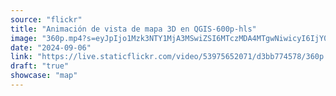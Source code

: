```yaml
---
source: "flickr"
title: "Animación de vista de mapa 3D en QGIS-600p-hls"
image: "360p.mp4?s=eyJpIjo1Mzk3NTY1MjA3MSwiZSI6MTczMDA4MTgwNiwicyI6IjY0NzdmY2YyZjliMDhlMjdjOGQxMmE2Y2Y1OWFmZDNkNmFkMjI0MTUiLCJ2IjoxfQ.mp4"
date: "2024-09-06"
link: "https://live.staticflickr.com/video/53975652071/d3bb774578/360p.mp4?s=eyJpIjo1Mzk3NTY1MjA3MSwiZSI6MTczMDA4MTgwNiwicyI6IjY0NzdmY2YyZjliMDhlMjdjOGQxMmE2Y2Y1OWFmZDNkNmFkMjI0MTUiLCJ2IjoxfQ"
draft: "true"
showcase: "map"
---
```

